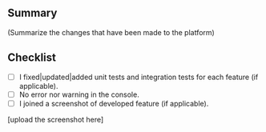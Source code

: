 ## Summary

(Summarize the changes that have been made to the platform)

## Checklist

- [ ] I fixed|updated|added unit tests and integration tests for each feature (if applicable).
- [ ] No error nor warning in the console.
- [ ] I joined a screenshot of developed feature (if applicable).

[upload the screenshot here]
